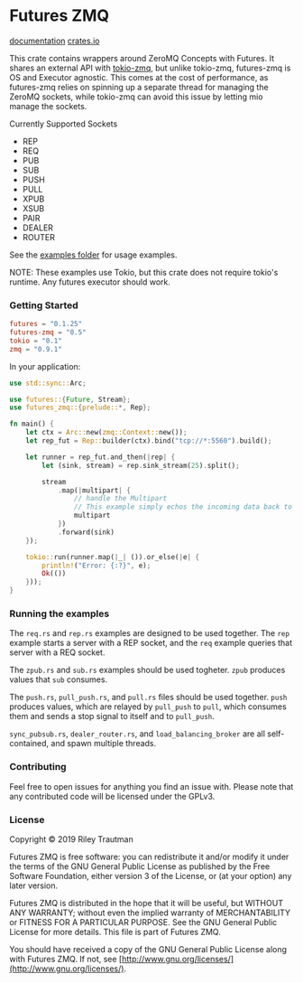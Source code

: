 # Futures ZMQ

[documentation](https://docs.rs/futures-zmq/)
[crates.io](https://crates.io/crates/futures-zmq)

This crate contains wrappers around ZeroMQ Concepts with Futures. It shares an external API with [tokio-zmq](https://docs.rs/tokio-zmq), but unlike tokio-zmq, futures-zmq is OS and Executor agnostic. This comes at the cost of performance, as futures-zmq relies on spinning up a separate thread for managing the ZeroMQ sockets, while tokio-zmq can avoid this issue by letting mio manage the sockets.

Currently Supported Sockets
 - REP
 - REQ
 - PUB
 - SUB
 - PUSH
 - PULL
 - XPUB
 - XSUB
 - PAIR
 - DEALER
 - ROUTER

See the [examples folder](https://git.asonix.dog/asonix/async-zmq/src/branch/development/futures-zmq/examples) for usage examples.

NOTE: These examples use Tokio, but this crate does not require tokio's runtime. Any futures executor should work.

### Getting Started

```toml
futures = "0.1.25"
futures-zmq = "0.5"
tokio = "0.1"
zmq = "0.9.1"
```

In your application:
```rust
use std::sync::Arc;

use futures::{Future, Stream};
use futures_zmq::{prelude::*, Rep};

fn main() {
    let ctx = Arc::new(zmq::Context::new());
    let rep_fut = Rep::builder(ctx).bind("tcp://*:5560").build();

    let runner = rep_fut.and_then(|rep| {
        let (sink, stream) = rep.sink_stream(25).split();

        stream
            .map(|multipart| {
                // handle the Multipart
                // This example simply echos the incoming data back to the client.
                multipart
            })
            .forward(sink)
    });

    tokio::run(runner.map(|_| ()).or_else(|e| {
        println!("Error: {:?}", e);
        Ok(())
    }));
}
```

### Running the examples
The `req.rs` and `rep.rs` examples are designed to be used together. The `rep` example starts a server with a REP socket, and the `req` example queries that server with a REQ socket.

The `zpub.rs` and `sub.rs` examples should be used togheter. `zpub` produces values that `sub` consumes.

The `push.rs`, `pull_push.rs`, and `pull.rs` files should be used together. `push` produces values, which are relayed by `pull_push` to `pull`, which consumes them and sends a stop signal to itself and to `pull_push`.

`sync_pubsub.rs`, `dealer_router.rs`, and `load_balancing_broker` are all self-contained, and spawn multiple threads.


### Contributing
Feel free to open issues for anything you find an issue with. Please note that any contributed code will be licensed under the GPLv3.

### License

Copyright © 2019 Riley Trautman

Futures ZMQ is free software: you can redistribute it and/or modify it under the terms of the GNU General Public License as published by the Free Software Foundation, either version 3 of the License, or (at your option) any later version.

Futures ZMQ is distributed in the hope that it will be useful, but WITHOUT ANY WARRANTY; without even the implied warranty of MERCHANTABILITY or FITNESS FOR A PARTICULAR PURPOSE. See the GNU General Public License for more details. This file is part of Futures ZMQ.

You should have received a copy of the GNU General Public License along with Futures ZMQ. If not, see [http://www.gnu.org/licenses/](http://www.gnu.org/licenses/).
